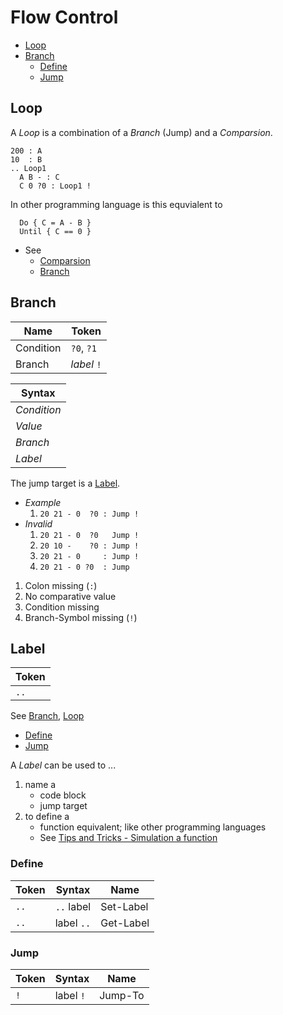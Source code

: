 # Flow Control

- [Loop](#loop)
- [Branch](#branch)
  - [Define](#define)
  - [Jump](#jump)

## Loop

A _Loop_ is a combination of a _Branch_ (Jump) and a _Comparsion_.

```minimaL
200 : A
10  : B
.. Loop1
  A B - : C
  C 0 ?0 : Loop1 !
```

In other programming language is this equvialent to

```pseudocode
  Do { C = A - B }
  Until { C == 0 }
```

- See
  - [Comparsion](built-in_operation#comparsion)
  - [Branch](built-in_operation#branch)

## Branch

| Name      | Token       |
| --------- | ----------- |
| Condition | `?0`, `?1`  |
| Branch    | _label_ `!` |

| Syntax      |
| ----------- |
| _Condition_ |
| _Value_     |
| _Branch_    |
| _Label_     |

The jump target is a [Label](#label).

- _Example_
  1. `20 21 - 0  ?0 : Jump !`
- _Invalid_
  1. `20 21 - 0  ?0   Jump !`
  2. `20 10 -    ?0 : Jump !`
  3. `20 21 - 0     : Jump !`
  4. `20 21 - 0 ?0  : Jump`

1. Colon missing (`:`)
2. No comparative value
3. Condition missing
4. Branch-Symbol missing (`!`)

## Label

| Token |
| ----- |
| `..`  |

See [Branch](#branch), [Loop](#loop)

- [Define](#define)
- [Jump](#jump)

A _Label_ can be used to ...

1. name a
   - code block
   - jump target
2. to define a
   - function equivalent; like other programming languages
   - See [Tips and Tricks - Simulation a function](tips-and-tricks#simulating-a-function)

### Define

| Token | Syntax     | Name      |
| ----- | ---------- | --------- |
| `..`  | `..` label | Set-Label |
| `..`  | label `..` | Get-Label |

### Jump

| Token | Syntax     | Name    |
| ----- | ---------- | ------- |
| `!`   | label `!`  | Jump-To |
